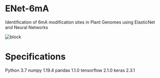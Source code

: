 # ENet-6mA
Identification of 6mA modification sites in Plant Genomes using ElasticNet and Neural Networks


![block](https://user-images.githubusercontent.com/80881943/179127910-bc88a2d1-13bc-40bc-b2d7-ee4ee0489bbb.PNG)


# Specifications
Python 3.7
numpy 1.19.4
pandas 1.1.0
tensorflow 2.1.0
keras 2.3.1
